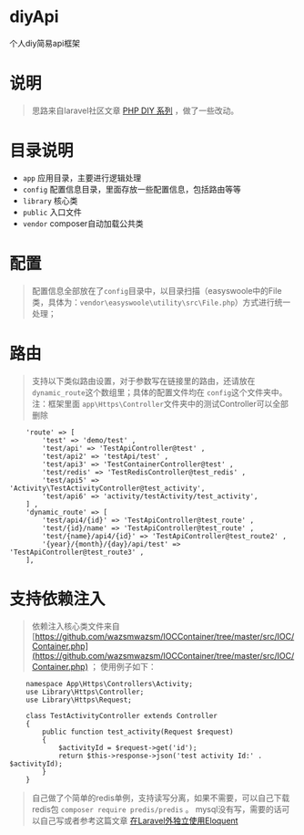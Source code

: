 # diyApi
个人diy简易api框架

# 说明

> 思路来自laravel社区文章 [PHP DIY 系列](https://learnku.com/articles/40697) ，做了一些改动。

# 目录说明

- `app` 应用目录，主要进行逻辑处理
- `config` 配置信息目录，里面存放一些配置信息，包括路由等等
- `library` 核心类
- `public` 入口文件
- `vendor` composer自动加载公共类

# 配置

> 配置信息全部放在了`config`目录中，以目录扫描（easyswoole中的File类，具体为：`vendor\easyswoole\utility\src\File.php`）方式进行统一处理；

# 路由

> 支持以下类似路由设置，对于参数写在链接里的路由，还请放在 `dynamic_route`这个数组里；具体的配置文件均在 `config`这个文件夹中。
> 注：框架里面 `app\Https\Controller`文件夹中的测试Controller可以全部删除

```
    'route' => [
        'test' => 'demo/test' ,
        'test/api' => 'TestApiController@test' ,
        'test/api2' => 'testApi/test' ,
        'test/api3' => 'TestContainerController@test' ,
        'test/redis' => 'TestRedisController@test_redis' ,
        'test/api5' => 'Activity\TestActivityController@test_activity',
        'test/api6' => 'activity/testActivity/test_activity',
    ] ,
    'dynamic_route' => [
        'test/api4/{id}' => 'TestApiController@test_route' ,
        'test/{id}/name' => 'TestApiController@test_route' ,
        'test/{name}/api4/{id}' => 'TestApiController@test_route2' ,
        '{year}/{month}/{day}/api/test' => 'TestApiController@test_route3' ,
    ],
```

# 支持依赖注入

> 依赖注入核心类文件来自[https://github.com/wazsmwazsm/IOCContainer/tree/master/src/IOC/Container.php](https://github.com/wazsmwazsm/IOCContainer/tree/master/src/IOC/Container.php) ；
> 使用例子如下：

```
    namespace App\Https\Controllers\Activity;
    use Library\Https\Controller;
    use Library\Https\Request;
    
    class TestActivityController extends Controller
    {
        public function test_activity(Request $request)
        {
            $activityId = $request->get('id');
            return $this->response->json('test activity Id:' . $activityId);
        }
    }
```

> 自己做了个简单的redis单例，支持读写分离，如果不需要，可以自己下载redis包 `composer require predis/predis` 。
> mysql没有写，需要的话可以自己写或者参考这篇文章 [在Laravel外独立使用Eloquent](https://www.golaravel.com/post/zai-laravelwai-du-li-shi-yong-eloquent/)